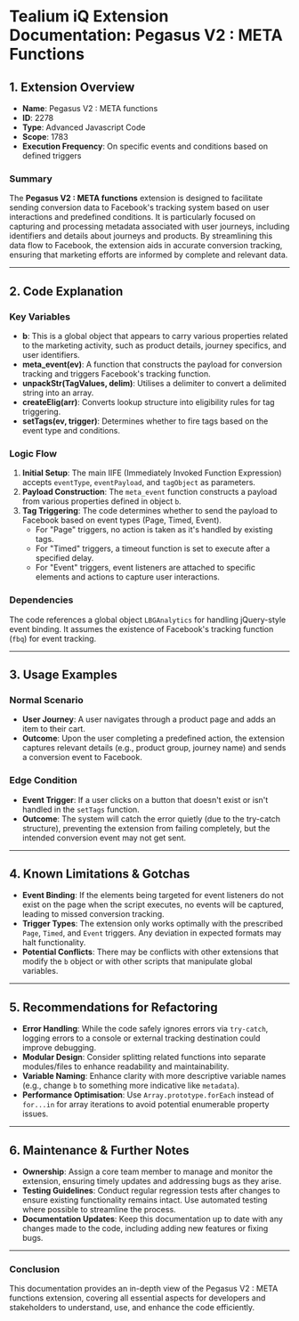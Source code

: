 # Tealium iQ Extension Documentation: Pegasus V2 : META Functions

## 1. Extension Overview
- **Name**: Pegasus V2 : META functions
- **ID**: 2278
- **Type**: Advanced Javascript Code
- **Scope**: 1783
- **Execution Frequency**: On specific events and conditions based on defined triggers

### Summary
The **Pegasus V2 : META functions** extension is designed to facilitate sending conversion data to Facebook's tracking system based on user interactions and predefined conditions. It is particularly focused on capturing and processing metadata associated with user journeys, including identifiers and details about journeys and products. By streamlining this data flow to Facebook, the extension aids in accurate conversion tracking, ensuring that marketing efforts are informed by complete and relevant data.

---

## 2. Code Explanation

### Key Variables
- **b**: This is a global object that appears to carry various properties related to the marketing activity, such as product details, journey specifics, and user identifiers.
- **meta_event(ev)**: A function that constructs the payload for conversion tracking and triggers Facebook's tracking function.
- **unpackStr(TagValues, delim)**: Utilises a delimiter to convert a delimited string into an array.
- **createElig(arr)**: Converts lookup structure into eligibility rules for tag triggering.
- **setTags(ev, trigger)**: Determines whether to fire tags based on the event type and conditions.

### Logic Flow
1. **Initial Setup**: The main IIFE (Immediately Invoked Function Expression) accepts `eventType`, `eventPayload`, and `tagObject` as parameters.
2. **Payload Construction**: The `meta_event` function constructs a payload from various properties defined in object `b`.
3. **Tag Triggering**: The code determines whether to send the payload to Facebook based on event types (Page, Timed, Event).
   - For "Page" triggers, no action is taken as it's handled by existing tags.
   - For "Timed" triggers, a timeout function is set to execute after a specified delay.
   - For "Event" triggers, event listeners are attached to specific elements and actions to capture user interactions.

### Dependencies
The code references a global object `LBGAnalytics` for handling jQuery-style event binding. It assumes the existence of Facebook's tracking function (`fbq`) for event tracking.

---

## 3. Usage Examples

### Normal Scenario
- **User Journey**: A user navigates through a product page and adds an item to their cart.
- **Outcome**: Upon the user completing a predefined action, the extension captures relevant details (e.g., product group, journey name) and sends a conversion event to Facebook.

### Edge Condition
- **Event Trigger**: If a user clicks on a button that doesn't exist or isn't handled in the `setTags` function.
- **Outcome**: The system will catch the error quietly (due to the try-catch structure), preventing the extension from failing completely, but the intended conversion event may not get sent.

---

## 4. Known Limitations & Gotchas
- **Event Binding**: If the elements being targeted for event listeners do not exist on the page when the script executes, no events will be captured, leading to missed conversion tracking.
- **Trigger Types**: The extension only works optimally with the prescribed `Page`, `Timed`, and `Event` triggers. Any deviation in expected formats may halt functionality.
- **Potential Conflicts**: There may be conflicts with other extensions that modify the `b` object or with other scripts that manipulate global variables.

---

## 5. Recommendations for Refactoring
- **Error Handling**: While the code safely ignores errors via `try-catch`, logging errors to a console or external tracking destination could improve debugging.
- **Modular Design**: Consider splitting related functions into separate modules/files to enhance readability and maintainability.
- **Variable Naming**: Enhance clarity with more descriptive variable names (e.g., change `b` to something more indicative like `metadata`).
- **Performance Optimisation**: Use `Array.prototype.forEach` instead of `for...in` for array iterations to avoid potential enumerable property issues.

---

## 6. Maintenance & Further Notes
- **Ownership**: Assign a core team member to manage and monitor the extension, ensuring timely updates and addressing bugs as they arise.
- **Testing Guidelines**: Conduct regular regression tests after changes to ensure existing functionality remains intact. Use automated testing where possible to streamline the process.
- **Documentation Updates**: Keep this documentation up to date with any changes made to the code, including adding new features or fixing bugs.

---

### Conclusion
This documentation provides an in-depth view of the Pegasus V2 : META functions extension, covering all essential aspects for developers and stakeholders to understand, use, and enhance the code efficiently.